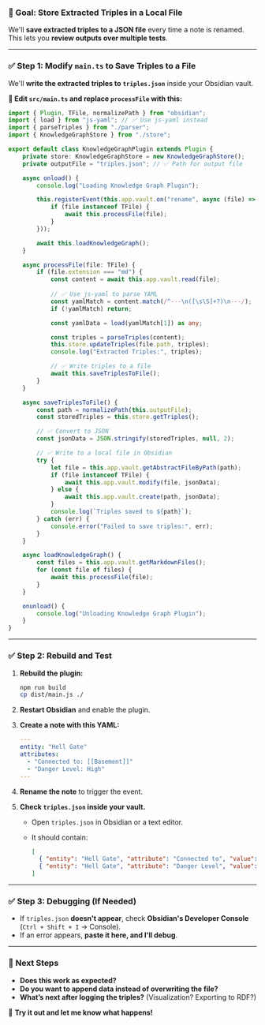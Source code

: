 ### **🚀 Goal: Store Extracted Triples in a Local File**

We'll **save extracted triples to a JSON file** every time a note is renamed. This lets you **review outputs over multiple tests**.

---

### **✅ Step 1: Modify `main.ts` to Save Triples to a File**

We'll **write the extracted triples to `triples.json`** inside your Obsidian vault.

**🔹 Edit `src/main.ts` and replace `processFile` with this:**

```ts
import { Plugin, TFile, normalizePath } from "obsidian";
import { load } from "js-yaml"; // ✅ Use js-yaml instead
import { parseTriples } from "./parser";
import { KnowledgeGraphStore } from "./store";

export default class KnowledgeGraphPlugin extends Plugin {
    private store: KnowledgeGraphStore = new KnowledgeGraphStore();
    private outputFile = "triples.json"; // ✅ Path for output file

    async onload() {
        console.log("Loading Knowledge Graph Plugin");

        this.registerEvent(this.app.vault.on("rename", async (file) => {
            if (file instanceof TFile) {
                await this.processFile(file);
            }
        }));

        await this.loadKnowledgeGraph();
    }

    async processFile(file: TFile) {
        if (file.extension === "md") {
            const content = await this.app.vault.read(file);
            
            // ✅ Use js-yaml to parse YAML
            const yamlMatch = content.match(/^---\n([\s\S]+?)\n---/);
            if (!yamlMatch) return;

            const yamlData = load(yamlMatch[1]) as any;

            const triples = parseTriples(content);
            this.store.updateTriples(file.path, triples);
            console.log("Extracted Triples:", triples);

            // ✅ Write triples to a file
            await this.saveTriplesToFile();
        }
    }

    async saveTriplesToFile() {
        const path = normalizePath(this.outputFile);
        const storedTriples = this.store.getTriples();

        // ✅ Convert to JSON
        const jsonData = JSON.stringify(storedTriples, null, 2);

        // ✅ Write to a local file in Obsidian
        try {
            let file = this.app.vault.getAbstractFileByPath(path);
            if (file instanceof TFile) {
                await this.app.vault.modify(file, jsonData);
            } else {
                await this.app.vault.create(path, jsonData);
            }
            console.log(`Triples saved to ${path}`);
        } catch (err) {
            console.error("Failed to save triples:", err);
        }
    }

    async loadKnowledgeGraph() {
        const files = this.app.vault.getMarkdownFiles();
        for (const file of files) {
            await this.processFile(file);
        }
    }

    onunload() {
        console.log("Unloading Knowledge Graph Plugin");
    }
}
```

---

### **✅ Step 2: Rebuild and Test**

1. **Rebuild the plugin:**
    
    ```sh
    npm run build
    cp dist/main.js ./
    ```
    
2. **Restart Obsidian** and enable the plugin.
3. **Create a note with this YAML:**
    
    ```yaml
    ---
    entity: "Hell Gate"
    attributes:
      - "Connected to: [[Basement]]"
      - "Danger Level: High"
    ---
    ```
    
4. **Rename the note** to trigger the event.
5. **Check `triples.json` inside your vault.**
    - Open `triples.json` in Obsidian or a text editor.
    - It should contain:
        
        ```json
        [
          { "entity": "Hell Gate", "attribute": "Connected to", "value": "[[Basement]]" },
          { "entity": "Hell Gate", "attribute": "Danger Level", "value": "High" }
        ]
        ```
        

---

### **✅ Step 3: Debugging (If Needed)**

- If `triples.json` **doesn't appear**, check **Obsidian's Developer Console** (`Ctrl + Shift + I` → Console).
- If an error appears, **paste it here, and I'll debug**.

---

### **🚀 Next Steps**

- **Does this work as expected?**
- **Do you want to append data instead of overwriting the file?**
- **What’s next after logging the triples?** (Visualization? Exporting to RDF?)

🚀 **Try it out and let me know what happens!**